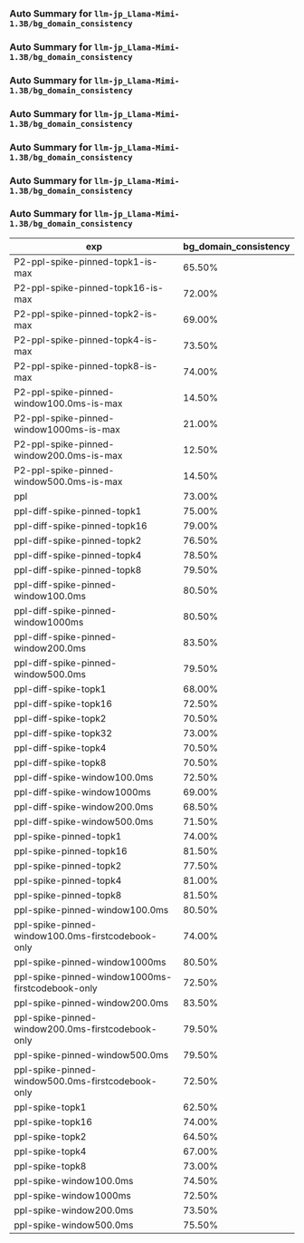 ### Auto Summary for `llm-jp_Llama-Mimi-1.3B/bg_domain_consistency`

### Auto Summary for `llm-jp_Llama-Mimi-1.3B/bg_domain_consistency`

### Auto Summary for `llm-jp_Llama-Mimi-1.3B/bg_domain_consistency`

### Auto Summary for `llm-jp_Llama-Mimi-1.3B/bg_domain_consistency`

### Auto Summary for `llm-jp_Llama-Mimi-1.3B/bg_domain_consistency`

### Auto Summary for `llm-jp_Llama-Mimi-1.3B/bg_domain_consistency`

### Auto Summary for `llm-jp_Llama-Mimi-1.3B/bg_domain_consistency`

<!-- AUTO-GEN: SPLIT TABLE -->
| exp | bg_domain_consistency |
| --- | --- |
| P2-ppl-spike-pinned-topk1-is-max | 65.50% |
| P2-ppl-spike-pinned-topk16-is-max | 72.00% |
| P2-ppl-spike-pinned-topk2-is-max | 69.00% |
| P2-ppl-spike-pinned-topk4-is-max | 73.50% |
| P2-ppl-spike-pinned-topk8-is-max | 74.00% |
| P2-ppl-spike-pinned-window100.0ms-is-max | 14.50% |
| P2-ppl-spike-pinned-window1000ms-is-max | 21.00% |
| P2-ppl-spike-pinned-window200.0ms-is-max | 12.50% |
| P2-ppl-spike-pinned-window500.0ms-is-max | 14.50% |
| ppl | 73.00% |
| ppl-diff-spike-pinned-topk1 | 75.00% |
| ppl-diff-spike-pinned-topk16 | 79.00% |
| ppl-diff-spike-pinned-topk2 | 76.50% |
| ppl-diff-spike-pinned-topk4 | 78.50% |
| ppl-diff-spike-pinned-topk8 | 79.50% |
| ppl-diff-spike-pinned-window100.0ms | 80.50% |
| ppl-diff-spike-pinned-window1000ms | 80.50% |
| ppl-diff-spike-pinned-window200.0ms | 83.50% |
| ppl-diff-spike-pinned-window500.0ms | 79.50% |
| ppl-diff-spike-topk1 | 68.00% |
| ppl-diff-spike-topk16 | 72.50% |
| ppl-diff-spike-topk2 | 70.50% |
| ppl-diff-spike-topk32 | 73.00% |
| ppl-diff-spike-topk4 | 70.50% |
| ppl-diff-spike-topk8 | 70.50% |
| ppl-diff-spike-window100.0ms | 72.50% |
| ppl-diff-spike-window1000ms | 69.00% |
| ppl-diff-spike-window200.0ms | 68.50% |
| ppl-diff-spike-window500.0ms | 71.50% |
| ppl-spike-pinned-topk1 | 74.00% |
| ppl-spike-pinned-topk16 | 81.50% |
| ppl-spike-pinned-topk2 | 77.50% |
| ppl-spike-pinned-topk4 | 81.00% |
| ppl-spike-pinned-topk8 | 81.50% |
| ppl-spike-pinned-window100.0ms | 80.50% |
| ppl-spike-pinned-window100.0ms-firstcodebook-only | 74.00% |
| ppl-spike-pinned-window1000ms | 80.50% |
| ppl-spike-pinned-window1000ms-firstcodebook-only | 72.50% |
| ppl-spike-pinned-window200.0ms | 83.50% |
| ppl-spike-pinned-window200.0ms-firstcodebook-only | 79.50% |
| ppl-spike-pinned-window500.0ms | 79.50% |
| ppl-spike-pinned-window500.0ms-firstcodebook-only | 72.50% |
| ppl-spike-topk1 | 62.50% |
| ppl-spike-topk16 | 74.00% |
| ppl-spike-topk2 | 64.50% |
| ppl-spike-topk4 | 67.00% |
| ppl-spike-topk8 | 73.00% |
| ppl-spike-window100.0ms | 74.50% |
| ppl-spike-window1000ms | 72.50% |
| ppl-spike-window200.0ms | 73.50% |
| ppl-spike-window500.0ms | 75.50% |
<!-- AUTO-GEN: SPLIT TABLE -->
